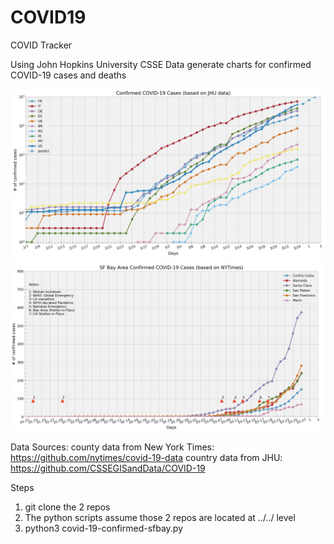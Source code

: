 # COVID19
COVID Tracker

Using John Hopkins University CSSE Data generate charts for confirmed COVID-19 cases and deaths

![World Confirmed COVID-19 Cases](/images/world-confirmed.png)
![SF Bay Confirmed COVID-19 Cases](/images/covid19-sfbay.png)

Data Sources: 
county data from New York Times: https://github.com/nytimes/covid-19-data
country data from JHU: https://github.com/CSSEGISandData/COVID-19

Steps
1. git clone the 2 repos 
2. The python scripts assume those 2 repos are located at ../../ level
3. python3 covid-19-confirmed-sfbay.py
